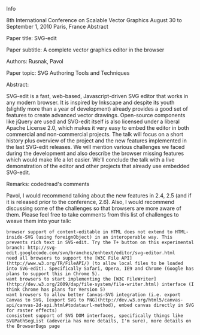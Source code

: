 Info

8th International Conference on Scalable Vector Graphics August 30 to September 1, 2010 Paris, France
Abstract

Paper title: SVG-edit

Paper subtitle: A complete vector graphics editor in the browser

Authors: Rusnak, Pavol

Paper topic: SVG Authoring Tools and Techniques

Abstract:

SVG-edit is a fast, web-based, Javascript-driven SVG editor that works in any modern browser. It is inspired by Inkscape and despite its youth (slightly more than a year of development) already provides a good set of features to create advanced vector drawings. Open-source components like jQuery are used and SVG-edit itself is also licensed under a liberal Apache License 2.0, which makes it very easy to embed the editor in both commercial and non-commercial projects. The talk will focus on a short history plus overview of the project and the new features implemented in the last SVG-edit releases. We will mention various challenges we faced during the development and also describe the browser missing features which would make life a lot easier. We'll conclude the talk with a live demonstration of the editor and other projects that already use embedded SVG-edit.

Remarks:
codedread's comments

Pavol, I would recommend talking about the new features in 2.4, 2.5 (and if it is released prior to the conference, 2.6). Also, I would recommend discussing some of the challenges so that browsers are more aware of them. Please feel free to take comments from this list of challenges to weave them into your talk:

    browser support of content-editable in HTML does not extend to HTML-inside-SVG (using foreignObject) in an interoperable way. This prevents rich text in SVG-edit. Try the T+ button on this experimental branch: http://svg-edit.googlecode.com/svn/branches/enhtext/editor/svg-editor.html
    need all browsers to support the [W3C File API](http://www.w3.org/TR/FileAPI/) (to allow local files to be loaded into SVG-edit). Specifically Safari, Opera, IE9 and Chrome (Google has plans to support this in Chrome 5).
    want browsers to start implementing the [W3C FileWriter](http://dev.w3.org/2009/dap/file-system/file-writer.html) interface (I think Chrome has plans for Version 5)
    want browsers to allow better Canvas-SVG integration (i.e. export Canvas to SVG, [export SVG to PNG](http://dev.w3.org/html5/canvas-api/canvas-2d-api.html#todataurl-method), embed canvas directly in SVG for raster effects)
    consistent support of SVG DOM interfaces, specifically things like SVGPathSegList (adeveria has more details, I'm sure), more details on the BrowserBugs page
